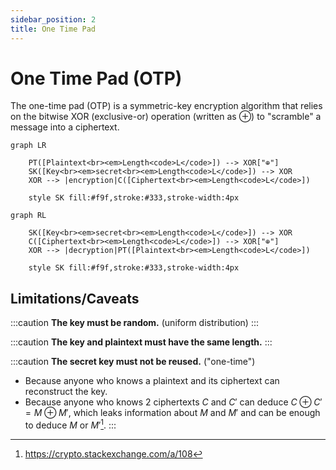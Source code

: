 ```yaml
---
sidebar_position: 2
title: One Time Pad
---
```


# One Time Pad (OTP)

The one-time pad (OTP) is a symmetric-key encryption algorithm that relies on the bitwise XOR (exclusive-or) operation (written as ⊕) to "scramble" a message into a ciphertext.

```mermaid
graph LR

    PT([Plaintext<br><em>Length<code>L</code>]) --> XOR["⊕"]
    SK([Key<br><em>secret<br><em>Length<code>L</code>]) --> XOR
    XOR --> |encryption|C([Ciphertext<br><em>Length<code>L</code>])
    
    style SK fill:#f9f,stroke:#333,stroke-width:4px
```

```mermaid
graph RL

    SK([Key<br><em>secret<br><em>Length<code>L</code>]) --> XOR
    C([Ciphertext<br><em>Length<code>L</code>]) --> XOR["⊕"]
    XOR --> |decryption|PT([Plaintext<br><em>Length<code>L</code>])
    
    style SK fill:#f9f,stroke:#333,stroke-width:4px
```

## Limitations/Caveats
:::caution
**The key must be random.** (uniform distribution)
:::

:::caution
**The key and plaintext must have the same length.**
:::

:::caution
**The secret key must not be reused.** ("one-time")
- Because anyone who knows a plaintext and its ciphertext can reconstruct the key.
- Because anyone who knows 2 ciphertexts $C$ and $C'$ can deduce $C \oplus C' = M \oplus M'$, which leaks information about $M$ and $M'$ and can be enough to deduce $M$ or $M'$[^1]. 
:::


[^1]: https://crypto.stackexchange.com/a/108



